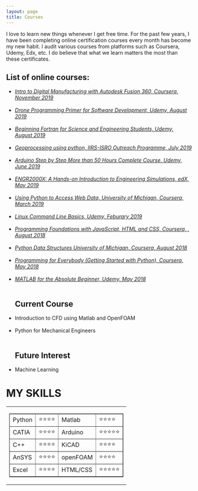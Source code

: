 ```yaml
---
layout: page
title: Courses
---
```


I love to learn new things whenever I get free time. For the past few years, I have been completing online certification courses every month has become my new habit. I audit various courses from platforms such as Coursera, Udemy, Edx, etc. I do believe that what we learn matters the most than these certificates.

<h2>List of online courses:</h2>
<ul>
<li><i><a href="https://www.coursera.org/account/accomplishments/records/3M2TVPB57S35" class="impact" target="_blank">Intro to Digital Manufacturing with Autodesk Fusion 360, Coursera, November 2019</a></i></li><br>
	  <li><i><a href="https://www.udemy.com/certificate/UC-PRZIONWO/" class="impact" target="_blank">Drone Programming Primer for Software Development, Udemy, August 2019</a></i></li><br>
	  <li><i><a href="https://www.udemy.com/certificate/UC-NLISZGH2/" class="impact" target="_blank">Beginning Fortran for Science and Engineering Students, Udemy, August 2019</a></i></li><br>
	  <li><i><a href="https://drive.google.com/file/d/1-QSZg5K9OK-JLIBCylSwK2_TGm7onppB/view?usp=sharing" class="impact" target="_blank">Geoprocessing using python, IIRS-ISRO Outreach Programme, July 2019</a></i></li><br>
	  <li><i><a href="https://www.udemy.com/certificate/UC-KLX807DW/" class="impact" target="_blank">Arduino Step by Step More than 50 Hours Complete Course, Udemy, June 2019</a></i></li><br>
	  <li><i><a href="https://courses.edx.org/certificates/30f0fe16f94a412a91e5ad1af090a068" class="impact" target="_blank">ENGR2000X: A Hands-on Introduction to Engineering Simulations, edX, May 2019</a></i></li><br>
	  <li><i><a href="https://www.coursera.org/account/accomplishments/records/FKBMNBBK9JG9" class="impact" target="_blank">Using Python to Access Web Data, University of Michigan, Coursera, March 2019</a></i></li><br>
	  <li><i><a href="https://www.udemy.com/certificate/UC-YVZIHGFC/" class="impact" target="_blank">Linux Command Line Basics, Udemy, Feburary 2019</a></i></li><br>
	  <li><i><a href="https://www.coursera.org/account/accomplishments/certificate/9R8RKKJ8QWK2" class="impact" target="_blank">Programming Foundations with JavaScript, HTML and CSS, Coursera, , August 2018</a></i></li><br>
	  <li><i><a href="https://www.coursera.org/account/accomplishments/verify/ZMA7K6EUX4T9" class="impact" target="_blank">Python Data Structures  University of Michigan, Coursera, August 2018</a></i></li><br>
	   <li><i><a href="https://www.coursera.org/account/accomplishments/verify/H9NS7KMABF7Z" class="impact" target="_blank">Programming for Everybody (Getting Started with Python), Coursera, May 2018</a></i></li><br>
      <li><i><a href="https://www.udemy.com/certificate/UC-52SFA3VS/" class="impact" target="_blank">MATLAB for the Absolute Beginner, Udemy, May 2018</a></i></li><br>
	
</ul>  	
<ul>  
	
<h2>Current Course</h2>

<li>Introduction to CFD using Matlab and OpenFOAM</li><br>
<li>Python for Mechanical Engineers</li><br>
</ul>  
<ul>  
<h2> Future Interest</h2>

<li> Machine Learning</li>
</ul>  

<h1>MY SKILLS</h1>


<Center>
<table>
  <tr>
    <td><table border="1">
      <tbody>
        <tr>
          <td>Python</td>
          <td>⭐⭐⭐⭐</td>
           <td>Matlab</td>
          <td>⭐⭐⭐⭐</td>
        </tr>
        <tr>
          <td>CATIA</td>
          <td>⭐⭐⭐⭐</td>
          <td>Arduino</td>
          <td>⭐⭐⭐⭐⭐</td>
        </tr>
        <tr>
          <td>C++</td>
          <td>⭐⭐⭐⭐</td>
          <td>KiCAD</td>
          <td>⭐⭐⭐⭐</td>
        </tr>
        <tr>
          <td>AnSYS</td>
          <td>⭐⭐⭐⭐</td>
          <td>openFOAM</td>
          <td>⭐⭐⭐⭐</td>
        </tr>
         <tr>
          <td>Excel</td>
          <td>⭐⭐⭐⭐</td>
          <td>HTML/CSS</td>
          <td>⭐⭐⭐⭐⭐</td>
        </tr>
      </tbody>
    </table></td>
  </tr>
</table>  
</center>
    


